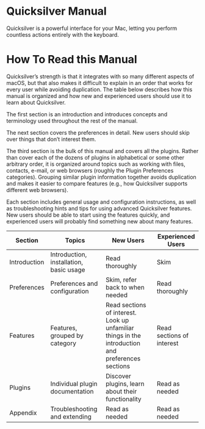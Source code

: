 # Quicksilver Manual

Quicksilver is a powerful interface for your Mac, letting you perform countless actions entirely with the keyboard.

# How To Read this Manual

Quicksilver’s strength is that it integrates with so many different aspects of macOS, but that also makes it difficult to explain in an order that works for every user while avoiding duplication. The table below describes how this manual is organized and how new and experienced users should use it to learn about Quicksilver.

The first section is an introduction and introduces concepts and terminology used throughout the rest of the manual.

The next section covers the preferences in detail. New users should skip over things that don’t interest them.

The third section is the bulk of this manual and covers all the plugins. Rather than cover each of the dozens of plugins in alphabetical or some other arbitrary order, it is organized around topics such as working with files, contacts, e-mail, or web browsers (roughly the Plugin Preferences categories). Grouping similar plugin information together avoids duplication and makes it easier to compare features (e.g., how Quicksilver supports different web browsers).

Each section includes general usage and configuration instructions, as well as troubleshooting hints and tips for using advanced Quicksilver features. New users should be able to start using the features quickly, and experienced users will probably find something new about many features.

| Section | Topics | New Users | Experienced Users |
| ------- | ------ | --------- | ----------------- |
| Introduction | Introduction, installation, basic usage | Read thoroughly | Skim |
| Preferences | Preferences and configuration | Skim, refer back to when needed | Read thoroughly |
| Features | Features, grouped by category | Read sections of interest. Look up unfamiliar things in the introduction and preferences sections | Read sections of interest |
| Plugins | Individual plugin documentation | Discover plugins, learn about their functionality | Read as needed |
| Appendix | Troubleshooting and extending | Read as needed | Read as needed |
